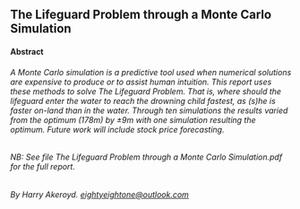 ## The Lifeguard Problem through a Monte Carlo Simulation


#### Abstract
###### A Monte Carlo simulation is a predictive tool used when numerical solutions are expensive to produce or to assist human intuition. This report uses these methods to solve The Lifeguard Problem. That is, where should the lifeguard enter the water to reach the drowning child fastest, as (s)he is faster on-land than in the water. Through ten simulations the results varied from the optimum (178m) by ±9m with one simulation resulting the optimum. Future work will include stock price forecasting.



###### *NB*: See file *The Lifeguard Problem through a Monte Carlo Simulation.pdf* for the full report.
###### By Harry Akeroyd. eightyeightone@outlook.com
